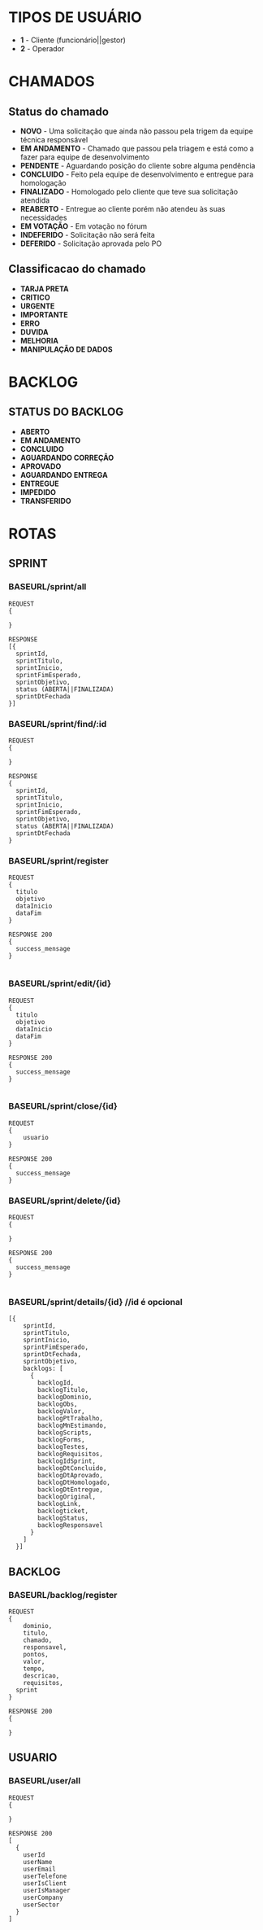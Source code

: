 # TIPOS DE USUÁRIO

- **1** - Cliente (funcionário||gestor)
- **2** - Operador

# CHAMADOS

## Status do chamado

- **NOVO** - Uma solicitação que ainda não passou pela trigem da equipe técnica responsável
- **EM ANDAMENTO** - Chamado que passou pela triagem e está como a fazer para equipe de desenvolvimento
- **PENDENTE** - Aguardando posição do cliente sobre alguma pendência
- **CONCLUIDO** - Feito pela equipe de desenvolvimento e entregue para homologação
- **FINALIZADO** - Homologado pelo cliente que teve sua solicitação atendida
- **REABERTO** - Entregue ao cliente porém não atendeu às suas necessidades
- **EM VOTAÇÃO** - Em votação no fórum
- **INDEFERIDO** - Solicitação não será feita
- **DEFERIDO** - Solicitação aprovada pelo PO


## Classificacao do chamado

- **TARJA PRETA**  
- **CRITICO**  
- **URGENTE**
- **IMPORTANTE**
- **ERRO**
- **DUVIDA**
- **MELHORIA**
- **MANIPULAÇÃO DE DADOS**


# BACKLOG

## STATUS DO BACKLOG

- **ABERTO**  
- **EM ANDAMENTO**  
- **CONCLUIDO**  
- **AGUARDANDO CORREÇÃO**  
- **APROVADO**  
- **AGUARDANDO ENTREGA**  
- **ENTREGUE**  
- **IMPEDIDO**  
- **TRANSFERIDO**  

# ROTAS

## SPRINT

### **BASEURL/sprint/all**
```
REQUEST
{
  
}

RESPONSE
[{
  sprintId,
  sprintTitulo,
  sprintInicio,
  sprintFimEsperado,
  sprintObjetivo,
  status (ABERTA||FINALIZADA)
  sprintDtFechada
}]
```
### **BASEURL/sprint/find/:id**
```
REQUEST
{
  
}

RESPONSE
{
  sprintId,
  sprintTitulo,
  sprintInicio,
  sprintFimEsperado,
  sprintObjetivo,
  status (ABERTA||FINALIZADA)
  sprintDtFechada
}
```

### **BASEURL/sprint/register**
```
REQUEST
{
  titulo
  objetivo
  dataInicio
  dataFim
}

RESPONSE 200
{
  success_mensage
}


```

### **BASEURL/sprint/edit/{id}**
```
REQUEST
{
  titulo
  objetivo
  dataInicio
  dataFim
}

RESPONSE 200
{
  success_mensage
}


```

### **BASEURL/sprint/close/{id}**
```
REQUEST
{
	usuario
}

RESPONSE 200
{
  success_mensage
}
```

### **BASEURL/sprint/delete/{id}**
```
REQUEST
{

}

RESPONSE 200
{
  success_mensage
}


```

### **BASEURL/sprint/details/{id}** //id é opcional

```
[{
    sprintId,
    sprintTitulo,
    sprintInicio,
    sprintFimEsperado,
    sprintDtFechada,
    sprintObjetivo,
    backlogs: [
      {
        backlogId,
        backlogTitulo,
        backlogDominio,
        backlogObs,
        backlogValor,
        backlogPtTrabalho,
        backlogMnEstimando,
        backlogScripts,
        backlogForms,
        backlogTestes,
        backlogRequisitos,
        backlogIdSprint,
        backlogDtConcluido,
        backlogDtAprovado,
        backlogDtHomologado,
        backlogDtEntregue,
        backlogOriginal,
        backlogLink,
        backlogticket,
        backlogStatus,
        backlogResponsavel
      }
    ]
  }]
```

## BACKLOG

### **BASEURL/backlog/register**
```
REQUEST
{
	dominio,
	titulo,
	chamado,
	responsavel,
	pontos,
	valor,
	tempo,
	descricao,
	requisitos,
  sprint
}

RESPONSE 200
{
    
}

```

## USUARIO

### **BASEURL/user/all**
```
REQUEST
{

}

RESPONSE 200
[
  {
    userId
    userName
    userEmail
    userTelefone
    userIsClient
    userIsManager
    userCompany
    userSector
  }
]
```